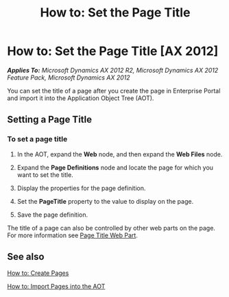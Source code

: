 ﻿---
title: 'How to: Set the Page Title'
TOCTitle: 'How to: Set the Page Title'
ms:assetid: 466efe5a-04eb-4b86-8ca4-541c62c83aef
ms:mtpsurl: https://msdn.microsoft.com/en-us/library/Cc967385(v=AX.60)
ms:contentKeyID: 35245296
ms.date: 11/07/2012
mtps_version: v=AX.60
---

# How to: Set the Page Title [AX 2012]


_**Applies To:** Microsoft Dynamics AX 2012 R2, Microsoft Dynamics AX 2012 Feature Pack, Microsoft Dynamics AX 2012_

You can set the title of a page after you create the page in Enterprise Portal and import it into the Application Object Tree (AOT).

## Setting a Page Title

### To set a page title

1.  In the AOT, expand the **Web** node, and then expand the **Web Files** node.

2.  Expand the **Page Definitions** node and locate the page for which you want to set the title.

3.  Display the properties for the page definition.

4.  Set the **PageTitle** property to the value to display on the page.

5.  Save the page definition.

The title of a page can also be controlled by other web parts on the page. For more information see [Page Title Web Part](page-title-web-part.md).

## See also

[How to: Create Pages](how-to-create-pages.md)

[How to: Import Pages into the AOT](how-to-import-pages-into-the-aot.md)

